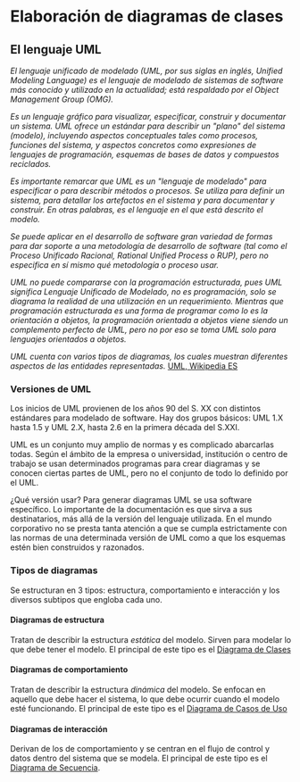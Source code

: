 # Elaboración de diagramas de clases

## El lenguaje UML

*El lenguaje unificado de modelado (UML, por sus siglas en inglés, Unified Modeling Language) es el lenguaje de modelado de sistemas de software más conocido y utilizado en la actualidad; está respaldado por el Object Management Group (OMG).*

*Es un lenguaje gráfico para visualizar, especificar, construir y documentar un sistema. UML ofrece un estándar para describir un "plano" del sistema (modelo), incluyendo aspectos conceptuales tales como procesos, funciones del sistema, y aspectos concretos como expresiones de lenguajes de programación, esquemas de bases de datos y compuestos reciclados.*

*Es importante remarcar que UML es un "lenguaje de modelado" para especificar o para describir métodos o procesos. Se utiliza para definir un sistema, para detallar los artefactos en el sistema y para documentar y construir. En otras palabras, es el lenguaje en el que está descrito el modelo.*

*Se puede aplicar en el desarrollo de software gran variedad de formas para dar soporte a una metodología de desarrollo de software (tal como el Proceso Unificado Racional, Rational Unified Process o RUP), pero no especifica en sí mismo qué metodología o proceso usar.*

*UML no puede compararse con la programación estructurada, pues UML significa Lenguaje Unificado de Modelado, no es programación, solo se diagrama la realidad de una utilización en un requerimiento. Mientras que programación estructurada es una forma de programar como lo es la orientación a objetos, la programación orientada a objetos viene siendo un complemento perfecto de UML, pero no por eso se toma UML solo para lenguajes orientados a objetos.*

*UML cuenta con varios tipos de diagramas, los cuales muestran diferentes aspectos de las entidades representadas.* [UML, Wikipedia ES](https://es.wikipedia.org/wiki/Lenguaje_unificado_de_modelado)

### Versiones de UML

Los inicios de UML provienen de los años 90 del S. XX con distintos estándares para modelado de software. Hay dos grupos básicos: UML 1.X hasta 1.5 y UML 2.X, hasta 2.6 en la primera década del S.XXI.

UML es un conjunto muy amplio de normas y es complicado abarcarlas todas. Según el ámbito de la empresa o universidad, institución o centro de trabajo se usan determinados programas para crear diagramas y se conocen ciertas partes de UML, pero no el conjunto de todo lo definido por el UML.

¿Qué versión usar? Para generar diagramas UML se usa software específico. Lo importante de la documentación es que sirva a sus destinatarios, más allá de la versión del lenguaje utilizada. En el mundo corporativo no se presta tanta atención a que se cumpla estrictamente con las normas de una determinada versión de UML como a que los esquemas estén bien construidos y razonados.

### Tipos de diagramas
Se estructuran en 3 tipos: estructura, comportamiento e interacción y los diversos subtipos que engloba cada uno.

#### Diagramas de estructura
Tratan de describir la estructura *estática* del modelo. Sirven para modelar lo que debe tener el modelo. El principal de este tipo es el [Diagrama de Clases](https://manuel.cillero.es/doc/metrica-3/tecnicas/diagrama-de-clases/)

#### Diagramas de comportamiento
Tratan de describir la estructura *dinámica* del modelo. Se enfocan en aquello que debe hacer el sistema, lo que debe ocurrir cuando el modelo esté funcionando. El principal de este tipo es el [Diagrama de Casos de Uso](https://ingsotfwarekarlacevallos.wordpress.com/2015/06/04/uml-casos-de-uso/)

#### Diagramas de interacción
Derivan de los de comportamiento y se centran en el flujo de control y datos dentro del sistema que se modela. El principal de este tipo es el [Diagrama de Secuencia](https://manuel.cillero.es/doc/metrica-3/tecnicas/diagrama-de-interaccion/diagrama-de-secuencia/).

